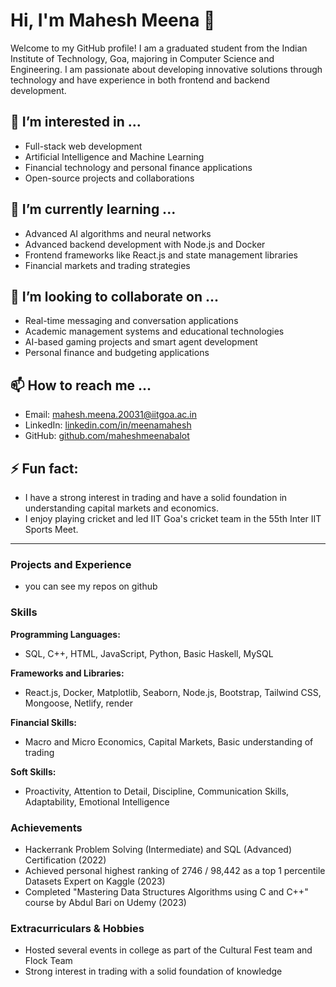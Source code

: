 # Hi, I'm Mahesh Meena 👋

Welcome to my GitHub profile! I am a graduated student from the Indian Institute of Technology, Goa, majoring in Computer Science and Engineering. I am passionate about developing innovative solutions through technology and have experience in both frontend and backend development.

## 👀 I’m interested in ...
- Full-stack web development
- Artificial Intelligence and Machine Learning
- Financial technology and personal finance applications
- Open-source projects and collaborations

## 🌱 I’m currently learning ...
- Advanced AI algorithms and neural networks
- Advanced backend development with Node.js and Docker
- Frontend frameworks like React.js and state management libraries
- Financial markets and trading strategies

## 💞️ I’m looking to collaborate on ...
- Real-time messaging and conversation applications
- Academic management systems and educational technologies
- AI-based gaming projects and smart agent development
- Personal finance and budgeting applications

## 📫 How to reach me ...
- Email: [mahesh.meena.20031@iitgoa.ac.in](mailto:mahesh.meena.20031@iitgoa.ac.in)
- LinkedIn: [linkedin.com/in/meenamahesh](https://www.linkedin.com/in/meenamahesh/)
- GitHub: [github.com/maheshmeenabalot](https://github.com/maheshmeenabalot)

## ⚡ Fun fact:
- I have a strong interest in trading and have a solid foundation in understanding capital markets and economics.
- I enjoy playing cricket and led IIT Goa's cricket team in the 55th Inter IIT Sports Meet.

---

### Projects and Experience
- you can see my repos on github


### Skills

**Programming Languages:**
- SQL, C++, HTML, JavaScript, Python, Basic Haskell, MySQL

**Frameworks and Libraries:**
- React.js, Docker, Matplotlib, Seaborn, Node.js, Bootstrap, Tailwind CSS, Mongoose, Netlify, render

**Financial Skills:**
- Macro and Micro Economics, Capital Markets, Basic understanding of trading

**Soft Skills:**
- Proactivity, Attention to Detail, Discipline, Communication Skills, Adaptability, Emotional Intelligence

### Achievements
- Hackerrank Problem Solving (Intermediate) and SQL (Advanced) Certification (2022)
- Achieved personal highest ranking of 2746 / 98,442 as a top 1 percentile Datasets Expert on Kaggle (2023)
- Completed "Mastering Data Structures Algorithms using C and C++" course by Abdul Bari on Udemy (2023)

### Extracurriculars & Hobbies
- Hosted several events in college as part of the Cultural Fest team and Flock Team
- Strong interest in trading with a solid foundation of knowledge

<!---
maheshmeenabalot/maheshmeenabalot is a ✨ special ✨ repository because its `README.md` (this file) appears on your GitHub profile.
You can click the Preview link to take a look at your changes.
--->
